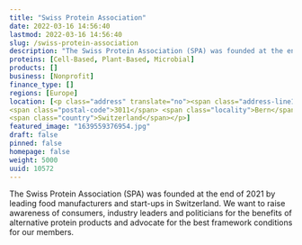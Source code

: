 ```yaml
---
title: "Swiss Protein Association"
date: 2022-03-16 14:56:40
lastmod: 2022-03-16 14:56:40
slug: /swiss-protein-association
description: "The Swiss Protein Association (SPA) was founded at the end of 2021 by leading food manufacturers and start-ups in Switzerland. We want to raise awareness of consumers, industry leaders and politicians for the benefits of alternative protein products and advocate for the best framework conditions for our members."
proteins: [Cell-Based, Plant-Based, Microbial]
products: []
business: [Nonprofit]
finance_type: []
regions: [Europe]
location: [<p class="address" translate="no"><span class="address-line1">Effingerstrasse 6A</span><br>
<span class="postal-code">3011</span> <span class="locality">Bern</span><br>
<span class="country">Switzerland</span></p>]
featured_image: "1639559376954.jpg"
draft: false
pinned: false
homepage: false
weight: 5000
uuid: 10572
---
```

<p>The Swiss Protein Association (SPA) was founded at the end of 2021 by leading food manufacturers and start-ups in Switzerland. We want to raise awareness of consumers, industry leaders and politicians for the benefits of alternative protein products and advocate for the best framework conditions for our members.</p>
